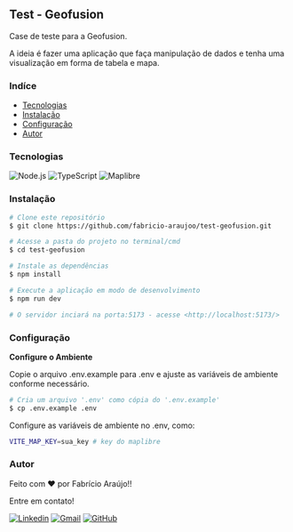 ## Test - Geofusion

Case de teste para a Geofusion.

A ideia é fazer uma aplicação que faça manipulação de dados e tenha uma visualização em forma de tabela e mapa.

### Indíce

- [Tecnologias](#tecnologias)
- [Instalação](#instalação)
- [Configuração](#configuração)
- [Autor](#autor)

### Tecnologias

![Node.js](https://img.shields.io/badge/-Node.js-8CC84C?style=flat-square&logo=node.js&logoColor=white)
![TypeScript](https://img.shields.io/badge/-TypeScript-007ACC?style=flat-square&logo=typescript&logoColor=white)
![Maplibre](https://img.shields.io/badge/-Maplibre-000000?style=flat-square&logo=mapbox&logoColor=white)

### Instalação

```bash
# Clone este repositório
$ git clone https://github.com/fabricio-araujoo/test-geofusion.git

# Acesse a pasta do projeto no terminal/cmd
$ cd test-geofusion

# Instale as dependências
$ npm install

# Execute a aplicação em modo de desenvolvimento
$ npm run dev

# O servidor inciará na porta:5173 - acesse <http://localhost:5173/>
```

### Configuração

**Configure o Ambiente**

Copie o arquivo .env.example para .env e ajuste as variáveis de ambiente conforme necessário.

```bash
# Cria um arquivo '.env' como cópia do '.env.example'
$ cp .env.example .env
```

Configure as variáveis de ambiente no .env, como:

```bash
VITE_MAP_KEY=sua_key # key do maplibre
```

### Autor

Feito com ❤️ por Fabrício Araújo!!

Entre em contato!

[![Linkedin](https://img.shields.io/badge/-fabricioapereira-blue?style=flat-square&logo=Linkedin&logoColor=white&link=https://www.linkedin.com/in/fabricioapereira/)](https://www.linkedin.com/in/fabricioapereira/)
[![Gmail](https://img.shields.io/badge/-fabricioaraujo051@gmail.com-FF0000?style=flat-square&logo=Gmail&logoColor=white&link=mailto:fabricioaraujo051@gmail.com)](mailto:fabricioaraujo051@gmail.com)
[![GitHub](https://img.shields.io/badge/-fabricio--araujoo-000000?style=flat-square&logo=GitHub&logoColor=white&link=https://github.com/fabricio-araujoo)](https://github.com/fabricio-araujoo)
